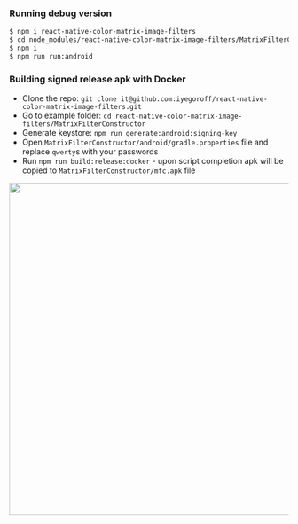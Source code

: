 ### Running debug version
```bash
$ npm i react-native-color-matrix-image-filters
$ cd node_modules/react-native-color-matrix-image-filters/MatrixFilterConstructor
$ npm i
$ npm run run:android
```


### Building signed release apk with Docker
- Clone the repo: `git clone it@github.com:iyegoroff/react-native-color-matrix-image-filters.git`
- Go to example folder: `cd react-native-color-matrix-image-filters/MatrixFilterConstructor`
- Generate keystore: `npm run generate:android:signing-key`
- Open `MatrixFilterConstructor/android/gradle.properties` file and replace `qwerty`s with your passwords
- Run `npm run build:release:docker` - upon script completion apk will be copied to `MatrixFilterConstructor/mfc.apk` file

<img src="https://github.com/iyegoroff/react-native-color-matrix-image-filters/raw/master/img/demo.gif" height="600">
